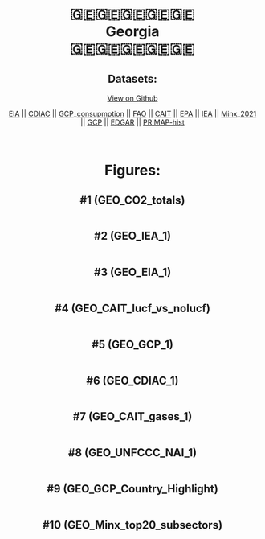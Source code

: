 
<center>
<h1 align="center">
🇬🇪🇬🇪🇬🇪🇬🇪🇬🇪
<br>
Georgia
<br>
🇬🇪🇬🇪🇬🇪🇬🇪🇬🇪
</h1>
<h2>Datasets:</h2>
<p><a href="https://github.com/dquintani/GreenhouseData/tree/master/country_data/GEO_Georgia/data">View on Github</a>
<br></p><p><a href="data/GEO_EIA.csv">EIA</a> || <a href="data/GEO_CDIAC.csv">CDIAC</a> || <a href="data/GEO_GCP_consupmption.csv">GCP_consupmption</a> || <a href="data/GEO_FAO.csv">FAO</a> || <a href="data/GEO_CAIT.csv">CAIT</a> || <a href="data/GEO_EPA.csv">EPA</a> || <a href="data/GEO_IEA.csv">IEA</a> || <a href="data/GEO_Minx_2021.csv">Minx_2021</a> || <a href="data/GEO_GCP.csv">GCP</a> || <a href="data/GEO_EDGAR.csv">EDGAR</a> || <a href="data/GEO_PRIMAP-hist.csv">PRIMAP-hist</a></p><p><br></p>
<h1>Figures:</h1><h2>#1 (GEO_CO2_totals)</h2>
<p><img alt="" src="figures/GEO_CO2_totals.png" /></p><h2>#2 (GEO_IEA_1)</h2>
<p><img alt="" src="figures/GEO_IEA_1.png" /></p><h2>#3 (GEO_EIA_1)</h2>
<p><img alt="" src="figures/GEO_EIA_1.png" /></p><h2>#4 (GEO_CAIT_lucf_vs_nolucf)</h2>
<p><img alt="" src="figures/GEO_CAIT_lucf_vs_nolucf.png" /></p><h2>#5 (GEO_GCP_1)</h2>
<p><img alt="" src="figures/GEO_GCP_1.png" /></p><h2>#6 (GEO_CDIAC_1)</h2>
<p><img alt="" src="figures/GEO_CDIAC_1.png" /></p><h2>#7 (GEO_CAIT_gases_1)</h2>
<p><img alt="" src="figures/GEO_CAIT_gases_1.png" /></p><h2>#8 (GEO_UNFCCC_NAI_1)</h2>
<p><img alt="" src="figures/GEO_UNFCCC_NAI_1.png" /></p><h2>#9 (GEO_GCP_Country_Highlight)</h2>
<p><img alt="" src="figures/GEO_GCP_Country_Highlight.png" /></p><h2>#10 (GEO_Minx_top20_subsectors)</h2>
<p><img alt="" src="figures/GEO_Minx_top20_subsectors.png" /></p>